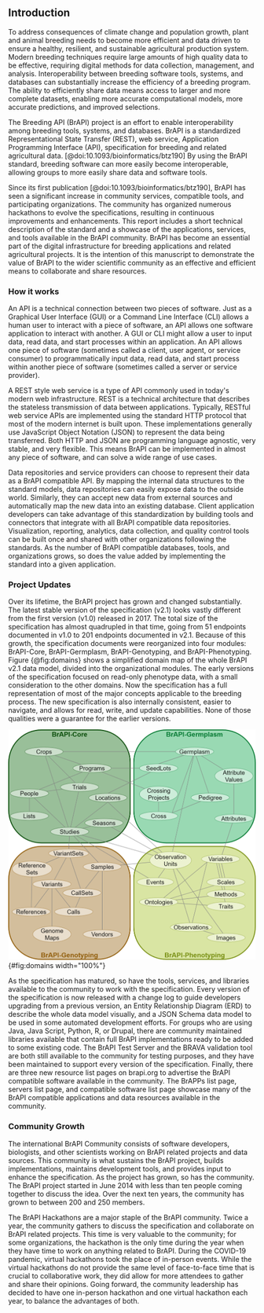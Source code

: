 ## Introduction

<!-- 
Notes:
* DIGITAL ECOSYSTEM
* Justification for a second paper
* Highlight Community Growth
* Hackathons
* sabbaticals
* Updates for V2
* Auth Data Access Control - super simplified - highlight data privacy and security elements
* Project structure - Modules
* Standardization of endpoints across objects - said in a non-tech way
-->

To address consequences of climate change and population growth, plant and animal breeding needs to become more efficient and data driven to ensure a healthy, resilient, and sustainable agricultural production system. Modern breeding techniques require large amounts of high quality data to be effective, requiring digital methods for data collection, management, and analysis. Interoperability between breeding software tools, systems, and databases can substantially increase the efficiency of a breeding program. The ability to efficiently share data means access to larger and more complete datasets, enabling more accurate computational models, more accurate predictions, and improved selections.

The Breeding API (BrAPI) project is an effort to enable interoperability among breeding tools, systems, and databases. BrAPI is a standardized Representational State Transfer (REST), web service, Application Programming Interface (API), specification for breeding and related agricultural data. [@doi:10.1093/bioinformatics/btz190] By using the BrAPI standard, breeding software can more easily become interoperable, allowing groups to more easily share data and software tools. 

Since its first publication [@doi:10.1093/bioinformatics/btz190], BrAPI has seen a significant increase in community services, compatible tools, and participating organizations. The community has organized numerous hackathons to evolve the specifications, resulting in continuous improvements and enhancements. This report includes a short technical description of the standard and a showcase of the applications, services, and tools available in the BrAPI community. BrAPI has become an essential part of the digital infrastructure for breeding applications and related agricultural projects. It is the intention of this manuscript to demonstrate the value of BrAPI to the wider scientific community as an effective and efficient means to collaborate and share resources. 

### How it works

An API is a technical connection between two pieces of software. Just as a Graphical User Interface (GUI) or a Command Line Interface (CLI) allows a human user to interact with a piece of software, an API allows one software application to interact with another. A GUI or CLI might allow a user to input data, read data, and start processes within an application. An API allows one piece of software (sometimes called a client, user agent, or service consumer) to programmatically input data, read data, and start process within another piece of software (sometimes called a server or service provider).

A REST style web service is a type of API commonly used in today's modern web infrastructure. REST is a technical architecture that describes the stateless transmission of data between applications. Typically, RESTful web service APIs are implemented using the standard HTTP protocol that most of the modern internet is built upon. These implementations generally use JavaScript Object Notation (JSON) to represent the data being transferred. Both HTTP and JSON are programming language agnostic, very stable, and very flexible. This means BrAPI can be implemented in almost any piece of software, and can solve a wide range of use cases.

Data repositories and service providers can choose to represent their data as a BrAPI compatible API. By mapping the internal data structures to the standard models, data repositories can easily expose data to the outside world. Similarly, they can accept new data from external sources and automatically map the new data into an existing database. Client application developers can take advantage of this standardization by building tools and connectors that integrate with all BrAPI compatible data repositories. Visualization, reporting, analytics, data collection, and quality control tools can be built once and shared with other organizations following the standards. As the number of BrAPI compatible databases, tools, and organizations grows, so does the value added by implementing the standard into a given application. 

### Project Updates

Over its lifetime, the BrAPI project has grown and changed substantially. The latest stable version of the specification (v2.1) looks vastly different from the first version (v1.0) released in 2017. The total size of the specification has almost quadrupled in that time, going from 51 endpoints documented in v1.0 to 201 endpoints documented in v2.1. Because of this growth, the specification documents were reorganized into four modules: BrAPI-Core, BrAPI-Germplasm, BrAPI-Genotyping, and BrAPI-Phenotyping. Figure {@fig:domains} shows a simplified domain map of the whole BrAPI v2.1 data model, divided into the organizational modules. The early versions of the specification focused on read-only phenotype data, with a small consideration to the other domains. Now the specification has a full representation of most of the major concepts applicable to the breeding process. The new specification is also internally consistent, easier to navigate, and allows for read, write, and update capabilities. None of those qualities were a guarantee for the earlier versions. 

![A simplified domain map of the whole BrAPI data model, divided into organizational modules. A more detailed Entity Relationship Diagram (ERD) is available on brapi.org.](images/BrAPI_Domains_v2-1_vertical.png){#fig:domains width="100%"}

As the specification has matured, so have the tools, services, and libraries available to the community to work with the specification. Every version of the specification is now released with a change log to guide developers upgrading from a previous version, an Entity Relationship Diagram (ERD) to describe the whole data model visually, and a JSON Schema data model to be used in some automated development efforts. For groups who are using Java, Java Script, Python, R, or Drupal, there are community maintained libraries available that contain full BrAPI implementations ready to be added to some existing code. The BrAPI Test Server and the BRAVA validation tool are both still available to the community for testing purposes, and they have been maintained to support every version of the specification. Finally, there are three new resource list pages on brapi.org to advertise the BrAPI compatible software available in the community. The BrAPPs list page, servers list page, and compatible software list page showcase many of the BrAPI compatible applications and data resources available in the community.

### Community Growth

The international BrAPI Community consists of software developers, biologists, and other scientists working on BrAPI related projects and data sources. This community is what sustains the BrAPI project, builds implementations, maintains development tools, and provides input to enhance the specification. As the project has grown, so has the community. The BrAPI project started in June 2014 with less than ten people coming together to discuss the idea. Over the next ten years, the community has grown to between 200 and 250 members. 

The BrAPI Hackathons are a major staple of the BrAPI community. Twice a year, the community gathers to discuss the specification and collaborate on BrAPI related projects. This time is very valuable to the community; for some organizations, the hackathon is the only time during the year when they have time to work on anything related to BrAPI. During the COVID-19 pandemic, virtual hackathons took the place of in-person events. While the virtual hackathons do not provide the same level of face-to-face time that is crucial to collaborative work, they did allow for more attendees to gather and share their opinions. Going forward, the community leadership has decided to have one in-person hackathon and one virtual hackathon each year, to balance the advantages of both. 
